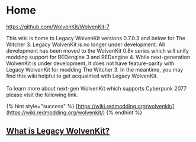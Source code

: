 # Home

https://github.com/WolvenKit/WolvenKit-7

This wiki is home to Legacy WolvenKit versions 0.7.0.3 and below for The Witcher 3. Legacy WolvenKit is no longer under development. All development has been moved to the WolvenKit 0.8x series which will unify modding support for REDengine 3 and REDengine 4. While next-generation WolvenKit is under development, it does not have feature-parity with Legacy WolvenKit for modding The Witcher 3. In the meantime, you may find this wiki helpful to get acquainted with Legacy WolvenKit.\
\
To learn more about next-gen WolvenKit which supports Cyberpunk 2077 please visit the following link.

{% hint style="success" %}
[https://wiki.redmodding.org/wolvenkit/](https://wiki.redmodding.org/wolvenkit/)
{% endhint %}

## [What is Legacy WolvenKit?](introduction/what-is-legacy-wolvenkit.md)
